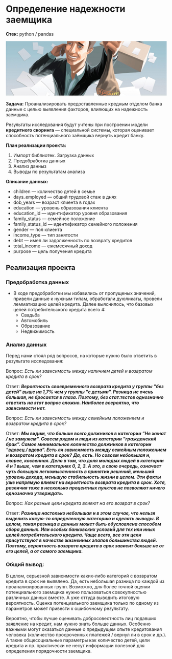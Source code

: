 # Определение надежности заемщика 

**Стек:** python / pandas

![main](pics/main.jpeg)

**Задача:** Проанализировать предоставленные кредным отделом банка данные с целью выявления факторов, влияющих на надежность заемщика.

Результаты исследования будут учтены при построении модели **кредитного скоринга** — специальной системы, которая оценивает способность потенциального заёмщика вернуть кредит банку.

**План реализации проекта:**
1. Импорт библиотек. Загрузка данных
2. Предобработка данных
3. Анализ данныз
4. Выводы по результатам анализа

**Описание данных:**
- children — количество детей в семье
- days_employed — общий трудовой стаж в днях
- dob_years — возраст клиента в годах
- education — уровень образования клиента
- education_id — идентификатор уровня образования
- family_status — семейное положение
- family_status_id — идентификатор семейного положения
- gender — пол клиента
- income_type — тип занятости
- debt — имел ли задолженность по возврату кредитов
- total_income — ежемесячный доход
- purpose — цель получения кредита

## Реализация проекта

### Предобработка данных
- В ходе предобработки мы избавились от пропущеных значений, привели данные к нужным типам, обработали дуюликаты, провели лемматизацию целей кредита. Далее выяснилось, что базовых целей потребительского кредита всего 4:
    -  Свадьба
    -  Автомобиль
    -  Образование
    -  Недвижимость
 ### Анализ данных
 Перед нами стоял ряд вопросов, на которые нужно было ответить в результате исследования:
 
Вопрос: *Есть ли зависимость между наличием детей и возвратом кредита в срок?*

Ответ: ***Вероятность своевременного возврата кредита у группы "без детей" выше на 1,7% чем у группы "с детьми". Разница не очень большая, не бросается в глаза. Поэтому, без стат.тестов однозначно ответить на этот вопрос сложно. Наиболее всероятно, что зависимости нет.***

Вопрос: *Есть ли зависимость между семейным положением и возвратом кредита в срок?*

Ответ: ***Мы видим, что больше всего должников в категории "Не женат / не замужем". Совсем рядом и люди из категории "гражданский брак". Самое минимальное количество должников в категории "вдовец / вдова". 
Есть ли зависимость между семейным положением и возвратом кредита в срок? Да, есть. Но совсем небольшая и, скорее, косвенная. Дело в том, что доля молодых людей в категории 4 и 1 выше, чем в категориях 0, 2, 3. А это, в свою очередь, означает чуть большую легкомысленность в принятии решений, меньший уровень дохода, меньшую стабильность жизни в целом. Эти факты уже напрямую влияют на вероятность возврата кредита в срок. Хотя, различия тоже в несколько процентных пунктов не позволяют ничего однозначно утверждать.***

Вопрос: *Как разные цели кредита влияют на его возврат в срок?*

Ответ: ***Разница настолько небольшая и в этом случае, что нельзя выделить какую-то определенную категорию и сделать выводы. В целом, такая разница в данных может быть обусловлена способом сбора данных. Или особых банковских условий для тех или иных целей потребительского кредита. Чаще всего, все эти цели присутствуют в качестве жизненных эпапов большинства людей. Поэтому, вероятность возврата кредита в срок зависит больше не от его целей, а от самого заемщика.***

### Общий вывод:
В целом, серьезной зависимости каких-либо категорий с возвратом кредита в срок не выявлено. Да, есть небольшая разница по каждой из проанализированных групп. Возможно, для более точной оценки потенциального заемщика нужно пользоваться совокупностью различных данных вместе. А уже оттуда выводить итоговую вероятность. Оценка потенциального заемщика только по одному из параметров может привести к ошибочному результату.

Вероятно, чтобы лучше оценивать добросовестность лиц подавших заявление на кредит, нам нужно знать больше данных. Особенно важными могут оказаться данные о предыдущем опыте кредитования человека (количество просроченных платежей / вернул ли в срок и др.). А такие общесоциальные параметры как количество детей, цели кредита и пр. практически не несут информации полезной для определения порядочности заемщика.


 

